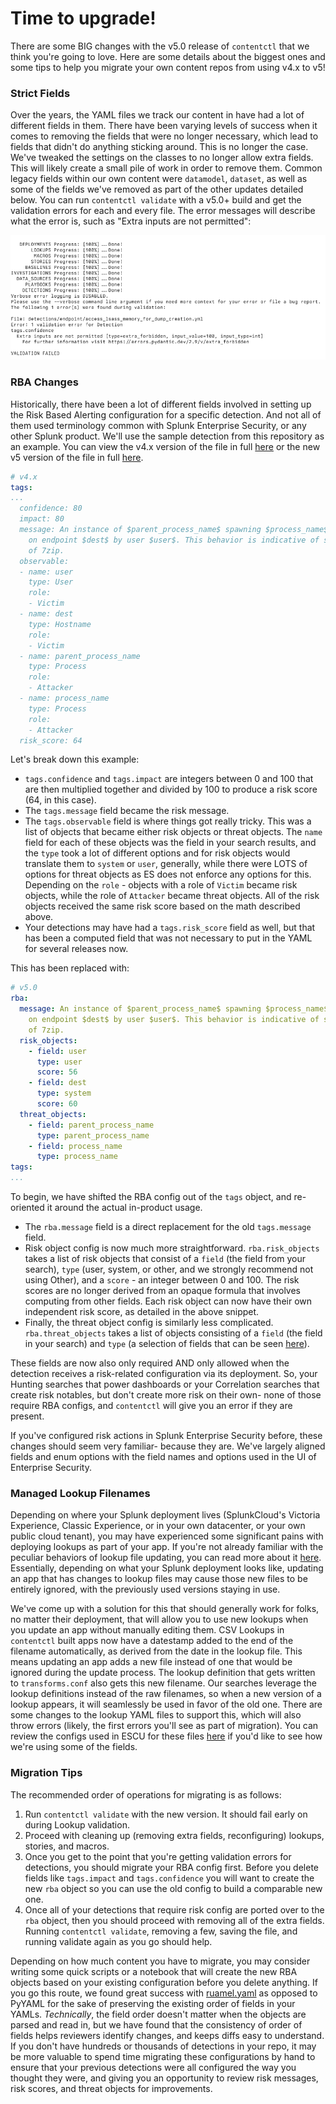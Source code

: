 # Time to upgrade!

There are some BIG changes with the v5.0 release of `contentctl` that we think you're going to love. Here are some details about the biggest ones and some tips to help you migrate your own content repos from using v4.x to v5!

### Strict Fields

Over the years, the YAML files we track our content in have had a lot of different fields in them. There have been varying levels of success when it comes to removing the fields that were no longer necessary, which lead to fields that didn't do anything sticking around. This is no longer the case. We've tweaked the settings on the classes to no longer allow extra fields. This will likely create a small pile of work in order to remove them. Common legacy fields within our own content were `datamodel`, `dataset`, as well as some of the fields we've removed as part of the other updates detailed below. You can run `contentctl validate` with a v5.0+ build and get the validation errors for each and every file. The error messages will describe what the error is, such as "Extra inputs are not permitted":

![a terminal emulator screenshot of a validation error caused by extra fields](validation_error.png)

### RBA Changes

Historically, there have been a lot of different fields involved in setting up the Risk Based Alerting configuration for a specific detection. And not all of them used terminology common with Splunk Enterprise Security, or any other Splunk product. We'll use the sample detection from this repository as an example. You can view the v4.x version of the file in full [here](https://github.com/splunk/contentctl/blob/v4.4.7/contentctl/templates/detections/endpoint/anomalous_usage_of_7zip.yml) or the new v5 version of the file in full [here](https://github.com/splunk/contentctl/blob/v5.0.0-alpha.3/contentctl/templates/detections/endpoint/anomalous_usage_of_7zip.yml). 


```YAML
# v4.x
tags:
...
  confidence: 80
  impact: 80
  message: An instance of $parent_process_name$ spawning $process_name$ was identified
    on endpoint $dest$ by user $user$. This behavior is indicative of suspicious loading
    of 7zip.
  observable:
  - name: user
    type: User
    role:
    - Victim
  - name: dest
    type: Hostname
    role:
    - Victim
  - name: parent_process_name
    type: Process
    role:
    - Attacker
  - name: process_name
    type: Process
    role:
    - Attacker
  risk_score: 64
```

Let's break down this example:
- `tags.confidence` and `tags.impact` are integers between 0 and 100 that are then multiplied together and divided by 100 to produce a risk score (64, in this case). 
- The `tags.message` field became the risk message.  
- The `tags.observable` field is where things got really tricky. This was a list of objects that became either risk objects or threat objects. The `name` field for each of these objects was the field in your search results, and the `type` took a lot of different options and for risk objects would translate them to `system` or `user`, generally, while there were LOTS of options for threat objects as ES does not enforce any options for this. Depending on the `role` - objects with a role of `Victim` became risk objects, while the role of `Attacker` became threat objects. All of the risk objects received the same risk score based on the math described above.  
- Your detections may have had a `tags.risk_score` field as well, but that has been a computed field that was not necessary to put in the YAML for several releases now. 

This has been replaced with:

```YAML
# v5.0
rba:
  message: An instance of $parent_process_name$ spawning $process_name$ was identified
    on endpoint $dest$ by user $user$. This behavior is indicative of suspicious loading
    of 7zip.
  risk_objects:
    - field: user
      type: user
      score: 56
    - field: dest
      type: system
      score: 60
  threat_objects:
    - field: parent_process_name
      type: parent_process_name
    - field: process_name
      type: process_name
tags:
...
```

To begin, we have shifted the RBA config out of the `tags` object, and re-oriented it around the actual in-product usage. 
- The `rba.message` field is a direct replacement for the old `tags.message` field. 
- Risk object config is now much more straightforward. `rba.risk_objects` takes a list of risk objects that consist of a `field` (the field from your search), `type` (user, system, or other, and we strongly recommend not using Other), and a `score` - an integer between 0 and 100. The risk scores are no longer derived from an opaque formula that involves computing from other fields. Each risk object can now have their own independent risk score, as detailed in the above snippet.  
- Finally, the threat object config is similarly less complicated. `rba.threat_objects` takes a list of objects consisting of a `field` (the field in your search) and `type` (a selection of fields that can be seen [here](RBA_Types.md)). 

These fields are now also only required AND only allowed when the detection receives a risk-related configuration via its deployment. So, your Hunting searches that power dashboards or your Correlation searches that create risk notables, but don't create more risk on their own- none of those require RBA configs, and `contentctl` will give you an error if they are present.

If you've configured risk actions in Splunk Enterprise Security before, these changes should seem very familiar- because they are. We've largely aligned fields and enum options with the field names and options used in the UI of Enterprise Security.


### Managed Lookup Filenames

Depending on where your Splunk deployment lives (SplunkCloud's Victoria Experience, Classic Experience, or in your own datacenter, or your own public cloud tenant), you may have experienced some significant pains with deploying lookups as part of your app. If you're not already familiar with the peculiar behaviors of lookup file updating, you can read more about it [here](https://docs.splunk.com/Documentation/SplunkCloud/9.3.2408/Admin/PrivateApps#Manage_lookups_in_Splunk_Cloud_Platform). Essentially, depending on what your Splunk deployment looks like, updating an app that has changes to lookup files may cause those new files to be entirely ignored, with the previously used versions staying in use.

We've come up with a solution for this that should generally work for folks, no matter their deployment, that will allow you to use new lookups when you update an app without manually editing them. CSV Lookups in `contentctl` built apps now have a datestamp added to the end of the filename automatically, as derived from the date in the lookup file. This means updating an app adds a new file instead of one that would be ignored during the update process. The lookup definition that gets written to `transforms.conf` also gets this new filename. Our searches leverage the lookup definitions instead of the raw filenames, so when a new version of a lookup appears, it will seamlessly be used in favor of the old one. There are some changes to the lookup YAML files to support this, which will also throw errors (likely, the first errors you'll see as part of migration). You can review the configs used in ESCU for these files [here](https://github.com/splunk/security_content/tree/develop/lookups) if you'd like to see how we're using some of the fields.

### Migration Tips

The recommended order of operations for migrating is as follows:
1. Run `contentctl validate` with the new version. It should fail early on during Lookup validation.
2.  Proceed with cleaning up (removing extra fields, reconfiguring) lookups, stories, and macros.
3. Once you get to the point that you're getting validation errors for detections, you should migrate your RBA config first. Before you delete fields like `tags.impact` and `tags.confidence` you will want to create the new `rba` object so you can use the old config to build a comparable new one. 
4. Once all of your detections that require risk config are ported over to the `rba` object, then you should proceed with removing all of the extra fields. Running `contentctl validate`, removing a few, saving the file, and running validate again as you go should help. 


Depending on how much content you have to migrate, you may consider writing some quick scripts or a notebook that will create the new RBA objects based on your existing configuration before you delete anything. If you go this route, we found great success with [ruamel.yaml](https://pypi.org/project/ruamel.yaml/) as opposed to PyYAML for the sake of preserving the existing order of fields in your YAMLs. _Technically_, the field order doesn't matter when the objects are parsed and read in, but we have found that the consistency of order of fields helps reviewers identify changes, and keeps diffs easy to understand. If you don't have hundreds or thousands of detections in your repo, it may be more valuable to spend time migrating these configurations by hand to ensure that your previous detections were all configured the way you thought they were, and giving you an opportunity to review risk messages, risk scores, and threat objects for improvements.